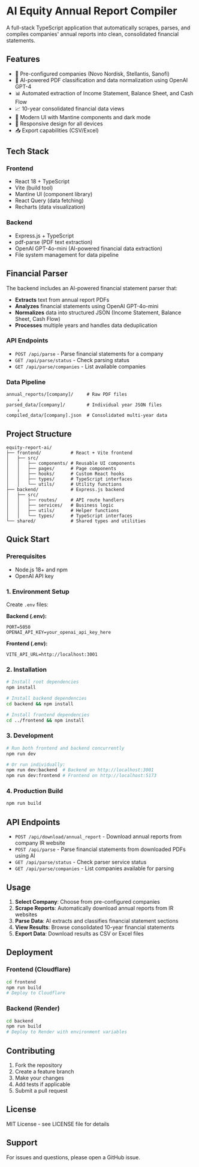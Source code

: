 # AI Equity Annual Report Compiler

A full-stack TypeScript application that automatically scrapes, parses, and compiles companies' annual reports into clean, consolidated financial statements.

## Features

- 🏢 Pre-configured companies (Novo Nordisk, Stellantis, Sanofi)
- 🤖 AI-powered PDF classification and data normalization using OpenAI GPT-4
- 📊 Automated extraction of Income Statement, Balance Sheet, and Cash Flow
- 📈 10-year consolidated financial data views
- 🎨 Modern UI with Mantine components and dark mode
- 📱 Responsive design for all devices
- 📥 Export capabilities (CSV/Excel)

## Tech Stack

### Frontend

- React 18 + TypeScript
- Vite (build tool)
- Mantine UI (component library)
- React Query (data fetching)
- Recharts (data visualization)

### Backend

- Express.js + TypeScript
- pdf-parse (PDF text extraction)
- OpenAI GPT-4o-mini (AI-powered financial data extraction)
- File system management for data pipeline

## Financial Parser

The backend includes an AI-powered financial statement parser that:

- **Extracts** text from annual report PDFs
- **Analyzes** financial statements using OpenAI GPT-4o-mini
- **Normalizes** data into structured JSON (Income Statement, Balance Sheet, Cash Flow)
- **Processes** multiple years and handles data deduplication

### API Endpoints

- `POST /api/parse` - Parse financial statements for a company
- `GET /api/parse/status` - Check parsing status
- `GET /api/parse/companies` - List available companies

### Data Pipeline

```
annual_reports/[company]/     # Raw PDF files
    ↓
parsed_data/[company]/        # Individual year JSON files
    ↓
compiled_data/[company].json  # Consolidated multi-year data
```

## Project Structure

```
equity-report-ai/
├── frontend/           # React + Vite frontend
│   ├── src/
│   │   ├── components/ # Reusable UI components
│   │   ├── pages/      # Page components
│   │   ├── hooks/      # Custom React hooks
│   │   ├── types/      # TypeScript interfaces
│   │   └── utils/      # Utility functions
├── backend/            # Express.js backend
│   ├── src/
│   │   ├── routes/     # API route handlers
│   │   ├── services/   # Business logic
│   │   ├── utils/      # Helper functions
│   │   └── types/      # TypeScript interfaces
└── shared/             # Shared types and utilities
```

## Quick Start

### Prerequisites

- Node.js 18+ and npm
- OpenAI API key

### 1. Environment Setup

Create `.env` files:

**Backend (.env):**

```env
PORT=5050
OPENAI_API_KEY=your_openai_api_key_here
```

**Frontend (.env):**

```env
VITE_API_URL=http://localhost:3001
```

### 2. Installation

```bash
# Install root dependencies
npm install

# Install backend dependencies
cd backend && npm install

# Install frontend dependencies
cd ../frontend && npm install
```

### 3. Development

```bash
# Run both frontend and backend concurrently
npm run dev

# Or run individually:
npm run dev:backend  # Backend on http://localhost:3001
npm run dev:frontend # Frontend on http://localhost:5173
```

### 4. Production Build

```bash
npm run build
```

## API Endpoints

- `POST /api/download/annual_report` - Download annual reports from company IR website
- `POST /api/parse` - Parse financial statements from downloaded PDFs using AI
- `GET /api/parse/status` - Check parser service status
- `GET /api/parse/companies` - List companies available for parsing

## Usage

1. **Select Company**: Choose from pre-configured companies
2. **Scrape Reports**: Automatically download annual reports from IR websites
3. **Parse Data**: AI extracts and classifies financial statement sections
4. **View Results**: Browse consolidated 10-year financial statements
5. **Export Data**: Download results as CSV or Excel files

## Deployment

### Frontend (Cloudflare)

```bash
cd frontend
npm run build
# Deploy to Cloudflare
```

### Backend (Render)

```bash
cd backend
npm run build
# Deploy to Render with environment variables
```

## Contributing

1. Fork the repository
2. Create a feature branch
3. Make your changes
4. Add tests if applicable
5. Submit a pull request

## License

MIT License - see LICENSE file for details

## Support

For issues and questions, please open a GitHub issue.

